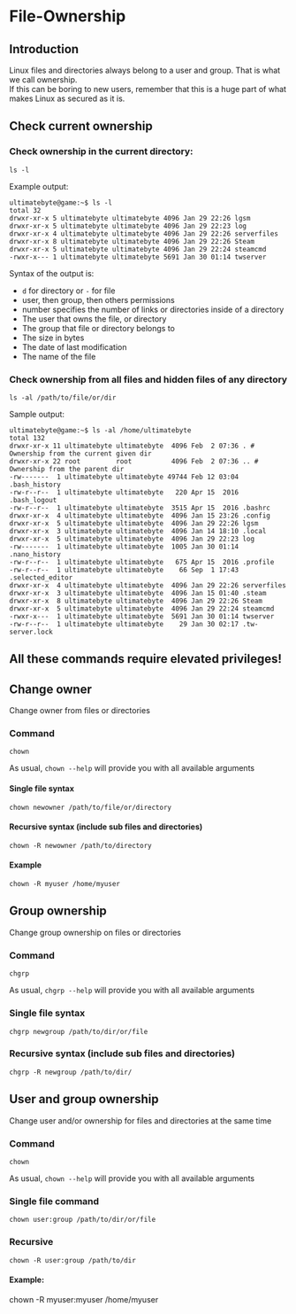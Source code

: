 # File-Ownership

## Introduction

Linux files and directories always belong to a user and group. That is what we call ownership.  
If this can be boring to new users, remember that this is a huge part of what makes Linux as secured as it is.

## Check current ownership

### Check ownership in the current directory:

`ls -l`

Example output:

```text
ultimatebyte@game:~$ ls -l
total 32
drwxr-xr-x 5 ultimatebyte ultimatebyte 4096 Jan 29 22:26 lgsm
drwxr-xr-x 5 ultimatebyte ultimatebyte 4096 Jan 29 22:23 log
drwxr-xr-x 4 ultimatebyte ultimatebyte 4096 Jan 29 22:26 serverfiles
drwxr-xr-x 8 ultimatebyte ultimatebyte 4096 Jan 29 22:26 Steam
drwxr-xr-x 5 ultimatebyte ultimatebyte 4096 Jan 29 22:24 steamcmd
-rwxr-x--- 1 ultimatebyte ultimatebyte 5691 Jan 30 01:14 twserver
```

Syntax of the output is:

* `d` for directory or `-` for file
* user, then group, then others permissions
* number specifies the number of links or directories inside of a directory
* The user that owns the file, or directory
* The group that file or directory belongs to
* The size in bytes
* The date of last modification
* The name of the file

### Check ownership from all files and hidden files of any directory

`ls -al /path/to/file/or/dir`

Sample output:

```text
ultimatebyte@game:~$ ls -al /home/ultimatebyte
total 132
drwxr-xr-x 11 ultimatebyte ultimatebyte  4096 Feb  2 07:36 . # Ownership from the current given dir
drwxr-xr-x 22 root         root          4096 Feb  2 07:36 .. # Ownership from the parent dir
-rw-------  1 ultimatebyte ultimatebyte 49744 Feb 12 03:04 .bash_history
-rw-r--r--  1 ultimatebyte ultimatebyte   220 Apr 15  2016 .bash_logout
-rw-r--r--  1 ultimatebyte ultimatebyte  3515 Apr 15  2016 .bashrc
drwxr-xr-x  4 ultimatebyte ultimatebyte  4096 Jan 15 23:26 .config
drwxr-xr-x  5 ultimatebyte ultimatebyte  4096 Jan 29 22:26 lgsm
drwxr-xr-x  3 ultimatebyte ultimatebyte  4096 Jan 14 18:10 .local
drwxr-xr-x  5 ultimatebyte ultimatebyte  4096 Jan 29 22:23 log
-rw-------  1 ultimatebyte ultimatebyte  1005 Jan 30 01:14 .nano_history
-rw-r--r--  1 ultimatebyte ultimatebyte   675 Apr 15  2016 .profile
-rw-r--r--  1 ultimatebyte ultimatebyte    66 Sep  1 17:43 .selected_editor
drwxr-xr-x  4 ultimatebyte ultimatebyte  4096 Jan 29 22:26 serverfiles
drwxr-xr-x  3 ultimatebyte ultimatebyte  4096 Jan 15 01:40 .steam
drwxr-xr-x  8 ultimatebyte ultimatebyte  4096 Jan 29 22:26 Steam
drwxr-xr-x  5 ultimatebyte ultimatebyte  4096 Jan 29 22:24 steamcmd
-rwxr-x---  1 ultimatebyte ultimatebyte  5691 Jan 30 01:14 twserver
-rw-r--r--  1 ultimatebyte ultimatebyte    29 Jan 30 02:17 .tw-server.lock
```

## All these commands require elevated privileges!

## Change owner

Change owner from files or directories

### Command

`chown`

As usual, `chown --help` will provide you with all available arguments

#### Single file syntax

`chown newowner /path/to/file/or/directory`

#### Recursive syntax \(include sub files and directories\)

`chown -R newowner /path/to/directory`

#### Example

`chown -R myuser /home/myuser`

## Group ownership

Change group ownership on files or directories

### Command

`chgrp`

As usual, `chgrp --help` will provide you with all available arguments

### Single file syntax

`chgrp newgroup /path/to/dir/or/file`

### Recursive syntax \(include sub files and directories\)

`chgrp -R newgroup /path/to/dir/`

## User and group ownership

Change user and/or ownership for files and directories at the same time

### Command

`chown`

As usual, `chown --help` will provide you with all available arguments

### Single file command

`chown user:group /path/to/dir/or/file`

### Recursive

`chown -R user:group /path/to/dir`

#### Example:

chown -R myuser:myuser /home/myuser

